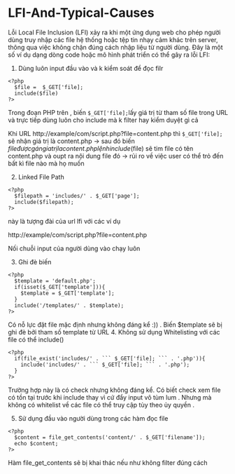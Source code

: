 # LFI-And-Typical-Causes
Lỗi Local File Inclusion (LFI) xảy ra khi một ứng dụng web cho phép người dùng truy nhập các file hệ thống hoặc tệp tin nhạy cảm khác trên server, thông qua việc không chặn đúng cách nhập liệu từ người dùng. Đây là một số ví dụ dạng dòng code hoặc mô hình phát triển có thể gây ra lỗi LFI:

1. Dùng luôn input đầu vào và k kiểm soát để đọc filr
```
<?php 
  $file =  $_GET['file];
  include($file)
?>
```
Trong đoạn PHP trên , biến ``` $_GET['file]; ```lấy giá trị từ tham số file trong URL và trực tiếp dùng luôn cho include mà k filter hay kiểm duyệt gì cả 

Khi URL http://example/com/script.php?file=content.php
thì ``` $_GET['file]; ``` sẽ nhận giá trị là content.php
-> sau đó biến $file được gán gia trị la content.php
lệnh include($file) sẽ tim file có tên content.php và oupt ra nội dung file đó
-> rủi ro về việc user có thể trỏ đến bất kì file nào mà họ muốn

2. Linked File Path
```
<?php
  $filepath = 'includes/' . $_GET['page'];  
  include($filepath);
?>
```
này là tượng đài của url lfi với các ví dụ 

http://example/com/script.php?file=content.php

Nối chuỗi input của người dùng vào chạy luôn

3. Ghi đè biến 
```
<?php
  $template = 'default.php';
  if(isset($_GET['template'])){
    $template = $_GET['template'];
  }
  include('/templates/' . $template);
?>
```
Có nỗ lực đặt file mặc định nhưng không đáng kể :)) . Biến $template sẽ bị ghi đè bởi tham số template từ URL
4. Không sử dụng Whitelisting với các file có thể include()

```
<?php
  if(file_exist('includes/' . ``` $_GET['file]; ``` . '.php')){
    include('includes/' . ``` $_GET['file]; ``` . '.php');
  }
?>
```
 Trường hợp này là có check nhưng không đáng kể. Có biết check xem file có tồn tại trước khi include thay vì cứ đẩy input vô tùm lum . Nhưng mà không có whitelist về các file có thể truy cập tùy theo ủy quyền .

5. Sử dụng đầu vào người dùng trong các hàm đọc file 
```
<?php
  $content = file_get_contents('content/' . $_GET['filename']);
  echo $content;
?>
```
 Hàm file_get_contents sẽ bị khai thác nếu như không filter đúng cách























